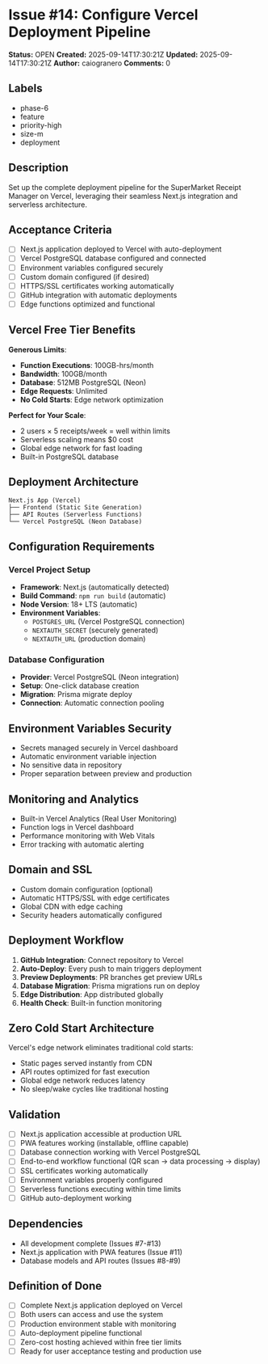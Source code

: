 # Issue #14: Configure Vercel Deployment Pipeline

**Status:** OPEN
**Created:** 2025-09-14T17:30:21Z
**Updated:** 2025-09-14T17:30:21Z
**Author:** caiogranero
**Comments:** 0

## Labels
- phase-6
- feature
- priority-high
- size-m
- deployment

## Description
Set up the complete deployment pipeline for the SuperMarket Receipt Manager on Vercel, leveraging their seamless Next.js integration and serverless architecture.

## Acceptance Criteria
- [ ] Next.js application deployed to Vercel with auto-deployment
- [ ] Vercel PostgreSQL database configured and connected
- [ ] Environment variables configured securely
- [ ] Custom domain configured (if desired)
- [ ] HTTPS/SSL certificates working automatically
- [ ] GitHub integration with automatic deployments
- [ ] Edge functions optimized and functional

## Vercel Free Tier Benefits
**Generous Limits**:
- **Function Executions**: 100GB-hrs/month
- **Bandwidth**: 100GB/month
- **Database**: 512MB PostgreSQL (Neon)
- **Edge Requests**: Unlimited
- **No Cold Starts**: Edge network optimization

**Perfect for Your Scale**:
- 2 users × 5 receipts/week = well within limits
- Serverless scaling means $0 cost
- Global edge network for fast loading
- Built-in PostgreSQL database

## Deployment Architecture
```
Next.js App (Vercel)
├── Frontend (Static Site Generation)
├── API Routes (Serverless Functions)
└── Vercel PostgreSQL (Neon Database)
```

## Configuration Requirements

### Vercel Project Setup
- **Framework**: Next.js (automatically detected)
- **Build Command**: `npm run build` (automatic)
- **Node Version**: 18+ LTS (automatic)
- **Environment Variables**:
  - `POSTGRES_URL` (Vercel PostgreSQL connection)
  - `NEXTAUTH_SECRET` (securely generated)
  - `NEXTAUTH_URL` (production domain)

### Database Configuration
- **Provider**: Vercel PostgreSQL (Neon integration)
- **Setup**: One-click database creation
- **Migration**: Prisma migrate deploy
- **Connection**: Automatic connection pooling

## Environment Variables Security
- Secrets managed securely in Vercel dashboard
- Automatic environment variable injection
- No sensitive data in repository
- Proper separation between preview and production

## Monitoring and Analytics
- Built-in Vercel Analytics (Real User Monitoring)
- Function logs in Vercel dashboard
- Performance monitoring with Web Vitals
- Error tracking with automatic alerting

## Domain and SSL
- Custom domain configuration (optional)
- Automatic HTTPS/SSL with edge certificates
- Global CDN with edge caching
- Security headers automatically configured

## Deployment Workflow
1. **GitHub Integration**: Connect repository to Vercel
2. **Auto-Deploy**: Every push to main triggers deployment
3. **Preview Deployments**: PR branches get preview URLs
4. **Database Migration**: Prisma migrations run on deploy
5. **Edge Distribution**: App distributed globally
6. **Health Check**: Built-in function monitoring

## Zero Cold Start Architecture
Vercel's edge network eliminates traditional cold starts:
- Static pages served instantly from CDN
- API routes optimized for fast execution
- Global edge network reduces latency
- No sleep/wake cycles like traditional hosting

## Validation
- [ ] Next.js application accessible at production URL
- [ ] PWA features working (installable, offline capable)
- [ ] Database connection working with Vercel PostgreSQL
- [ ] End-to-end workflow functional (QR scan → data processing → display)
- [ ] SSL certificates working automatically
- [ ] Environment variables properly configured
- [ ] Serverless functions executing within time limits
- [ ] GitHub auto-deployment working

## Dependencies
- All development complete (Issues #7-#13)
- Next.js application with PWA features (Issue #11)
- Database models and API routes (Issues #8-#9)

## Definition of Done
- [ ] Complete Next.js application deployed on Vercel
- [ ] Both users can access and use the system
- [ ] Production environment stable with monitoring
- [ ] Auto-deployment pipeline functional
- [ ] Zero-cost hosting achieved within free tier limits
- [ ] Ready for user acceptance testing and production use